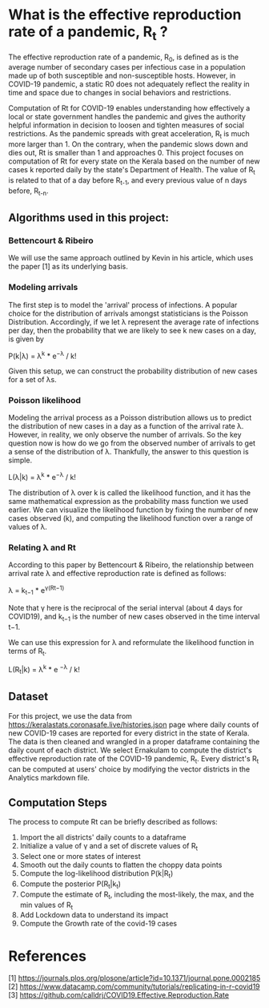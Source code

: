 # What is the effective reproduction rate of a pandemic, R<sub>t</sub> ?

The effective reproduction rate of a pandemic, R<sub>0</sub>, is defined as is the average number of secondary cases per infectious case in a population made up of both susceptible and non-susceptible hosts. However, in COVID-19 pandemic, a static R0 does not adequately reflect the reality in time and space due to changes in social behaviors and restrictions. 

Computation of Rt for COVID-19 enables understanding how effectively a local or state government handles the pandemic and gives the authority helpful information in decision to loosen and tighten measures of social restrictions. As the pandemic spreads with great acceleration, R<sub>t</sub> is much more larger than 1. On the contrary, when the pandemic slows down and dies out, Rt is smaller than 1 and approaches 0. This project focuses on computation of Rt for every state on the Kerala based on the number of new cases k reported daily by the state's Department of Health. The value of R<sub>t</sub> is related to that of a day before R<sub>t-1</sub>, and every previous value of n days before, R<sub>t-n</sub>.

## Algorithms used in this project:

### Bettencourt & Ribeiro
We will use the same approach outlined by Kevin in his article, which uses the paper [1] as its underlying basis.

### Modeling arrivals
The first step is to model the 'arrival' process of infections. A popular choice for the distribution of arrivals amongst statisticians is the Poisson Distribution. Accordingly, if we let λ represent the average rate of infections per day, then the probability that we are likely to see k new cases on a day, is given by
   
P(k|λ) = λ<sup>k</sup> * e<sup>−λ</sup> / k!

Given this setup, we can construct the probability distribution of new cases for a set of λs.

### Poisson likelihood
Modeling the arrival process as a Poisson distribution allows us to predict the distribution of new cases in a day as a function of the arrival rate λ. However, in reality, we only observe the number of arrivals. So the key question now is how do we go from the observed number of arrivals to get a sense of the distribution of λ. Thankfully, the answer to this question is simple.

L(λ|k) = λ<sup>k</sup> * e<sup>−λ</sup> / k!

The distribution of λ over k is called the likelihood function, and it has the same mathematical expression as the probability mass function we used earlier. We can visualize the likelihood function by fixing the number of new cases observed (k), and computing the likelihood function over a range of values of λ.

### Relating λ and Rt
According to this paper by Bettencourt & Ribeiro, the relationship between arrival rate λ and effective reproduction rate is defined as follows:

λ = k<sub>t−1</sub> * e<sup>γ(Rt−1)</sup>

Note that γ here is the reciprocal of the serial interval (about 4 days for COVID19), and k<sub>t−1</sub> is the number of new cases observed in the time interval t−1.

We can use this expression for λ and reformulate the likelihood function in terms of R<sub>t</sub>.

L(R<sub>t</sub>|k) = λ<sup>k</sup> * e <sup>−λ</sup> / k!

## Dataset
For this project, we use the data from https://keralastats.coronasafe.live/histories.json page where daily counts of new COVID-19 cases are reported for every district in the state of Kerala. The data is then cleaned and wrangled in a proper dataframe containing the daily count of each district. We select Ernakulam to compute the district's effective reproduction rate of the COVID-19 pandemic, R<sub>t</sub>. Every district's R<sub>t</sub> can be computed at users' choice by modifying the vector districts in the Analytics markdown file.

## Computation Steps

The process to compute Rt can be briefly described as follows:

1. Import the all districts' daily counts to a dataframe
2. Initialize a value of γ and a set of discrete values of R<sub>t</sub>
3. Select one or more states of interest
4. Smooth out the daily counts to flatten the choppy data points
5. Compute the log-likelihood distribution P(k|R<sub>t</sub>)
6. Compute the posterior P(R<sub>t</sub>|k<sub>t</sub>)
7. Compute the estimate of R<sub>t</sub>, including the most-likely, the max, and the min values of R<sub>t</sub>
8. Add Lockdown data to understand its impact
9. Compute the Growth rate of the covid-19 cases 


# References
[1] https://journals.plos.org/plosone/article?id=10.1371/journal.pone.0002185
[2] https://www.datacamp.com/community/tutorials/replicating-in-r-covid19
[3] https://github.com/calldrj/COVID19.Effective.Reproduction.Rate